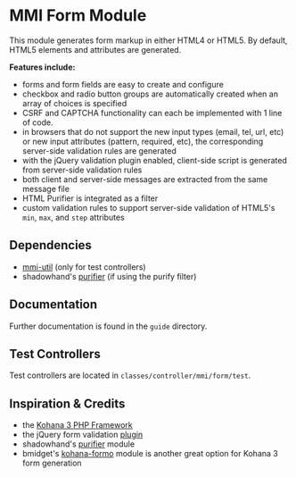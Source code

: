 # MMI Form Module

This module generates form markup in either HTML4 or HTML5.
By default, HTML5 elements and attributes are generated.

**Features include:**

* forms and form fields are easy to create and configure
* checkbox and radio button groups are automatically created when an array of choices is
specified
* CSRF and CAPTCHA functionality can each be implemented with 1 line of code.
* in browsers that do not support the new input types (email, tel, url, etc) or new input
attributes (pattern, required, etc), the corresponding server-side validation rules are
generated
* with the jQuery validation plugin enabled, client-side script is generated from
server-side validation rules
* both client and server-side messages are extracted from the same message file
* HTML Purifier is integrated as a filter
* custom validation rules to support server-side validation of HTML5's `min`, `max`, and
`step` attributes

## Dependencies

* [mmi-util](http://github.com/memakeit/mmi-util) (only for test controllers)
* shadowhand's [purifier](http://github.com/shadowhand/purifier) (if using the purify filter)

## Documentation

Further documentation is found in the `guide` directory.

## Test Controllers

Test controllers are located in `classes/controller/mmi/form/test`.

## Inspiration &amp; Credits

* the [Kohana 3 PHP Framework](http://github.com/kohana)
* the jQuery form validation [plugin](http://docs.jquery.com/Plugins/Validation)
* shadowhand's [purifier](http://github.com/shadowhand/purifier) module
* bmidget's [kohana-formo](http://github.com/bmidget/kohana-formo) module is another great option
for Kohana 3 form generation
